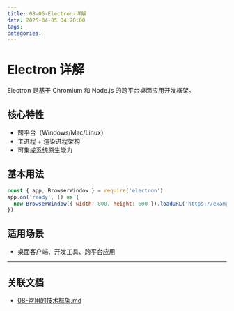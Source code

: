 ```yaml
---
title: 08-06-Electron-详解
date: 2025-04-05 04:20:00
tags:
categories:
---
```


# Electron 详解

Electron 是基于 Chromium 和 Node.js 的跨平台桌面应用开发框架。

## 核心特性

- 跨平台（Windows/Mac/Linux）
- 主进程 + 渲染进程架构
- 可集成系统原生能力

## 基本用法

```js
const { app, BrowserWindow } = require('electron')
app.on('ready', () => {
  new BrowserWindow({ width: 800, height: 600 }).loadURL('https://example.com')
})
```

## 适用场景

- 桌面客户端、开发工具、跨平台应用

---

## 关联文档

- [08-常用的技术框架.md](./08-常用的技术框架.md)